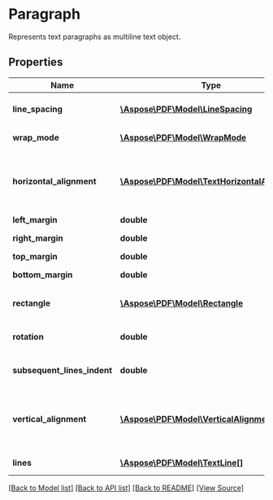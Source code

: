 ﻿# Paragraph
Represents text paragraphs as multiline text object.

## Properties
Name | Type | Description | Notes
------------ | ------------- | ------------- | -------------
**line_spacing** | [**\Aspose\PDF\Model\LineSpacing**](LineSpacing.md) | Line spacing mode. | [optional]
**wrap_mode** | [**\Aspose\PDF\Model\WrapMode**](WrapMode.md) | Word wrap mode. | [optional]
**horizontal_alignment** | [**\Aspose\PDF\Model\TextHorizontalAlignment**](TextHorizontalAlignment.md) | Horizontal alignment for the text inside paragrph's rectangle. | [optional]
**left_margin** | **double** | Left margin. | [optional]
**right_margin** | **double** | Right margin. | [optional]
**top_margin** | **double** | Top margin. | [optional]
**bottom_margin** | **double** | Bottom margin. | [optional]
**rectangle** | [**\Aspose\PDF\Model\Rectangle**](Rectangle.md) | Rectangle of the paragraph. | [optional]
**rotation** | **double** | Rotation angle in degrees. | [optional]
**subsequent_lines_indent** | **double** | Subsequent lines indent value. | [optional]
**vertical_alignment** | [**\Aspose\PDF\Model\VerticalAlignment**](VerticalAlignment.md) | Vertical alignment for the text inside paragrph's rectangle | [optional]
**lines** | [**\Aspose\PDF\Model\TextLine[]**](TextLine.md) | An array of text lines. | 

[[Back to Model list]](../README.md#documentation-for-models) [[Back to API list]](../README.md#documentation-for-api-endpoints) [[Back to README]](../README.md) [[View Source]](../src/Aspose/PDF/Model/Paragraph.php)

